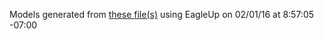 Models generated from [these file(s)](https://raw.github.com/sparkfun/OpAmp_Breakout-LMV358/V_1.6/Hardware/SparkFun_OpAmp_Breakout-LMV358.brd) using EagleUp on 02/01/16 at 8:57:05 -07:00
